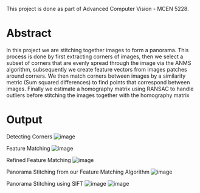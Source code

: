 This project is done as part of Advanced Computer Vision - MCEN 5228.

# Abstract
 In this project we are
 stitching together images to form a panorama. This process is
 done by first extracting corners of images, then we select a subset
 of corners that are evenly spread through the image via the
 ANMS algorithm, subsequently we create feature vectors from
 images patches around corners. We then match corners between
 images by a similarity metric (Sum squared differences) to find
 points that correspond between images. Finally we estimate a
 homography matrix using RANSAC to handle outliers before
 stitching the images together with the homography matrix

 # Output
 Detecting Corners
 ![image](https://github.com/user-attachments/assets/32d14e19-a2c9-46c0-bae4-cee5b9ab760a)

 Feature Matching
 ![image](https://github.com/user-attachments/assets/62caea46-7d45-441f-9b1a-ef51df2b59c8)

Refined Feature Matching
![image](https://github.com/user-attachments/assets/032eef88-b700-4ca9-a0e9-858300d29a91)

Panorama Stitching from our Feature Matching Algorithm
![image](https://github.com/user-attachments/assets/0cb50490-eec2-461d-a63e-953c327eaa15)

Panorama Stitching using SIFT
![image](https://github.com/user-attachments/assets/c11e2591-2c56-412d-b6bb-d5bbd2a17d16)
![image](https://github.com/user-attachments/assets/28028465-b88e-4888-8f28-f96fdda4b374)



 

